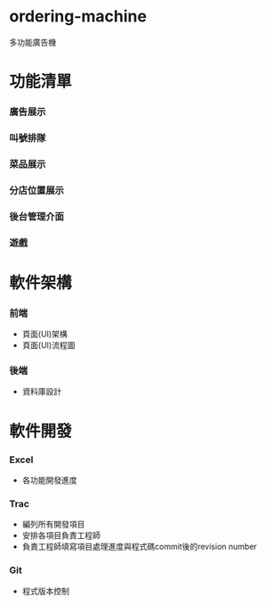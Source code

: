 # ordering-machine
多功能廣告機

# 功能清單 #
### 廣告展示 ###
### 叫號排隊 ###
### 菜品展示 ###
### 分店位置展示 ###
### 後台管理介面 ###
### 遊戲 ###

# 軟件架構 #
### 前端 ###
* 頁面(UI)架構
* 頁面(UI)流程圖
### 後端 ###
* 資料庫設計

# 軟件開發 #
### Excel ###
* 各功能開發進度
### Trac ###
* 編列所有開發項目
* 安排各項目負責工程師
* 負責工程師填寫項目處理進度與程式碼commit後的revision number 
### Git ###
* 程式版本控制

